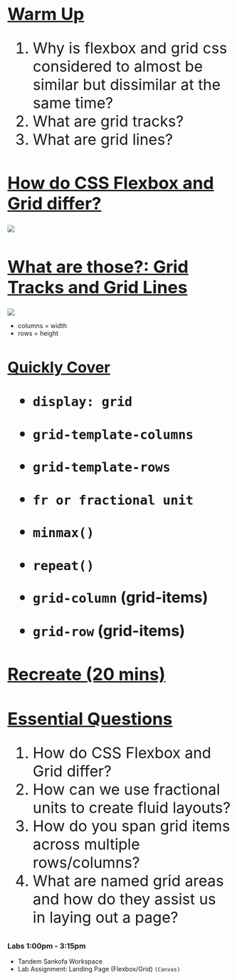 <h1 style="font-size:4vw"> <u>Warm Up </u> </h1>

<ol style="font-size:3.5vw"> 
    <li> Why is flexbox and grid css considered to almost be similar but dissimilar at the same time? </li>
    <li> What are grid tracks? </li>
    <li> What are grid lines? </li>
</ol>


<h1 style="font-size:4vw"> <u>How do CSS Flexbox and Grid differ?</u> 
</h1>
<img src="https://ishadeed.com/assets/grid-flex/grid-vs-flexbox.png">


<h1 style="font-size:4vw"> <u>What are those?: Grid Tracks and Grid Lines</u> 
</h1>
<img src="https://miro.medium.com/max/1400/1*sEE3m2zdXT1tIMYktBmL4g.png">

* columns = width
* rows = height 



<h1 style="font-size:3.5vw"> <u>Quickly Cover</u> 

* `display: grid`
* `grid-template-columns`
* `grid-template-rows`
* `fr or fractional unit`
* `minmax()`
* `repeat()`

* `grid-column` (grid-items)
* `grid-row` (grid-items)


<h1 style="font-size:4vw"> <u>Recreate (20 mins)</u> 
</h1>



<h1 style="font-size:4vw"> <u>Essential Questions </u> </h1>

<ol style="font-size:3.5vw"> 
    <li> How do CSS Flexbox and Grid differ? </li>
    <li> How can we use fractional units to create fluid layouts? </li>
    <li> How do you span grid items across multiple rows/columns? </li>
    <li> What are named grid areas and how do they assist us in laying out a page? </li>
</ol>


### Labs 1:00pm - 3:15pm 
- Tandem Sankofa Workspace 
- Lab Assignment: Landing Page (Flexbox/Grid) `(Canvas)`






